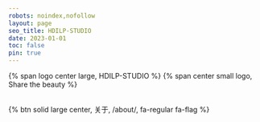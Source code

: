 ```yaml
---
robots: noindex,nofollow
layout: page
seo_title: HDILP-STUDIO
date: 2023-01-01
toc: false
pin: true
---
```


<p>
{% span logo center large, HDILP-STUDIO %}
{% span center small logo, Share the beauty %}
</p>

<br>
{% btn solid large center, 关于, /about/, fa-regular fa-flag %}
<br>

